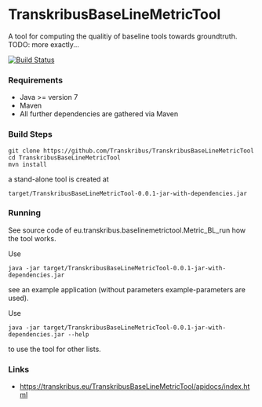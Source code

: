 # TranskribusBaseLineMetricTool
A tool for computing the qualitiy of baseline tools towards groundtruth. TODO: more exactly...

[![Build Status](http://dbis-halvar.uibk.ac.at/jenkins/buildStatus/icon?job=TranskribusBaseLineMetricTool)](http://dbis-halvar.uibk.ac.at/jenkins/job/TranskribusBaseLineMetricTool)

### Requirements
- Java >= version 7
- Maven
- All further dependencies are gathered via Maven

### Build Steps
```
git clone https://github.com/Transkribus/TranskribusBaseLineMetricTool
cd TranskribusBaseLineMetricTool
mvn install
```
a stand-alone tool is created at
```
target/TranskribusBaseLineMetricTool-0.0.1-jar-with-dependencies.jar
```
### Running
See source code of
eu.transkribus.baselinemetrictool.Metric_BL_run
how the tool works.

Use
```
java -jar target/TranskribusBaseLineMetricTool-0.0.1-jar-with-dependencies.jar
```
see an example application (without parameters example-parameters are used).

Use
```
java -jar target/TranskribusBaseLineMetricTool-0.0.1-jar-with-dependencies.jar --help
```
to use the tool for other lists.

### Links
- https://transkribus.eu/TranskribusBaseLineMetricTool/apidocs/index.html
